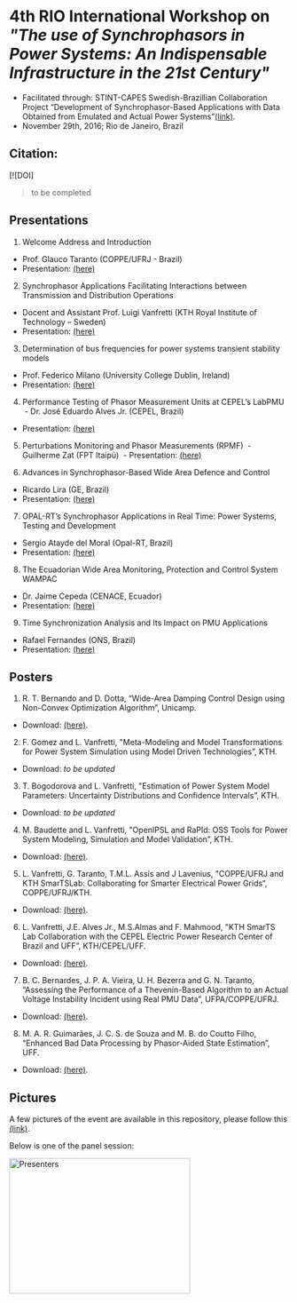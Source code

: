 # 4th RIO International Workshop on *"The use of Synchrophasors in Power Systems: An Indispensable Infrastructure in the 21st Century"*

- Facilitated through: STINT-CAPES Swedish-Brazillian Collaboration Project “Development of Synchrophasor-Based Applications with Data Obtained from Emulated and Actual Power Systems”[(link)](http://www.stint.se/en/241/var/newsID/357).
- November 29th, 2016; Rio de Janeiro, Brazil

## Citation:
[![DOI]

> to be completed

## Presentations
 
1. Welcome Address and Introduction
  - Prof. Glauco Taranto (COPPE/UFRJ - Brazil)
  - Presentation: [(here)](https://github.com/SmarTS-Lab-Parapluie/2016_STINT-CAPES-SynchrophasorWorkshop/blob/master/01_Presentations/01_G_Taranto_IV_Workshop_PMU_in_Rio.pdf)

2. Synchrophasor Applications Facilitating Interactions between Transmission and Distribution Operations
  - Docent and Assistant Prof. Luigi Vanfretti (KTH Royal Institute of Technology – Sweden)
  - Presentation: [(here)](https://github.com/SmarTS-Lab-Parapluie/2016_STINT-CAPES-SynchrophasorWorkshop/blob/master/01_Presentations/02_L_Vanfretti_IV_Workshop_PMU_in_Rio.pdf)
  
3. Determination of bus frequencies for power systems transient stability models
  - Prof. Federico Milano (University College Dublin, Ireland)
  - Presentation: [(here)](https://github.com/SmarTS-Lab-Parapluie/2016_STINT-CAPES-SynchrophasorWorkshop/blob/master/01_Presentations/03_F_MIlano_IV_Workshop_PMU_in_Rio.pdf)
  
4. Performance Testing of Phasor Measurement Units at CEPEL’s LabPMU
  - Dr. José Eduardo Alves Jr. (CEPEL, Brazil)
  - Presentation: [(here)](https://github.com/SmarTS-Lab-Parapluie/2016_STINT-CAPES-SynchrophasorWorkshop/blob/master/01_Presentations/04_J_Alves_IV_Workshop_PMU_in_Rio.pdf)

5. Perturbations Monitoring and Phasor Measurements (RPMF)
  - Guilherme Zat (FPT Itaipú)
  - Presentation: [(here)](https://github.com/SmarTS-Lab-Parapluie/2016_STINT-CAPES-SynchrophasorWorkshop/blob/master/01_Presentations/05_G_Zat_IV_Workshop_PMU_in_Rio.pdf)

6. Advances in Synchrophasor-Based Wide Area Defence and Control
  - Ricardo Lira (GE, Brazil)
  - Presentation: [(here)](https://github.com/SmarTS-Lab-Parapluie/2016_STINT-CAPES-SynchrophasorWorkshop/blob/master/01_Presentations/06_R_Lira_IV_Workshop_PMU_in_Rio.pdf)

7. OPAL-RT’s Synchrophasor Applications in Real Time: Power Systems, Testing and Development
  - Sergio Atayde del Moral (Opal-RT, Brazil)
  - Presentation: [(here)](https://github.com/SmarTS-Lab-Parapluie/2016_STINT-CAPES-SynchrophasorWorkshop/blob/master/01_Presentations/07_S_delMoral_IV_Workshop_PMU_in_Rio.pdf)

8. The Ecuadorian Wide Area Monitoring, Protection and Control System WAMPAC
  - Dr. Jaime Cepeda (CENACE, Ecuador)
  - Presentation: [(here)](https://github.com/SmarTS-Lab-Parapluie/2016_STINT-CAPES-SynchrophasorWorkshop/blob/master/01_Presentations/08_J_Cepeda_IV_Workshop_PMU_in_Rio.pdf)

9. Time Synchronization Analysis and Its Impact on PMU Applications
  - Rafael Fernandes (ONS, Brazil)
  - Presentation: [(here)](https://github.com/SmarTS-Lab-Parapluie/2016_STINT-CAPES-SynchrophasorWorkshop/blob/master/01_Presentations/09_R_Fernandes_IV_Workshop_PMU_in_Rio.pdf)

## Posters
   
1. R. T. Bernando and D. Dotta, “Wide-Area Damping Control Design using Non-Convex Optimization Algorithm”, Unicamp.
  - Download: [(here)](https://github.com/SmarTS-Lab-Parapluie/2016_STINT-CAPES-SynchrophasorWorkshop/blob/master/02_Posters/01_Poster_R_Bernardo_IV_PMU_in_Rio.pdf).

2. F. Gomez and L. Vanfretti, "Meta-Modeling and Model Transformations for Power System Simulation using Model Driven Technologies”, KTH.
  - Download: *to be updated*

3. T. Bogodorova and L. Vanfretti, "Estimation of Power System Model Parameters: Uncertainty Distributions and Confidence Intervals”, KTH.
  - Download: *to be updated*
  
4. M. Baudette and L. Vanfretti, "OpenIPSL and RaPId: OSS Tools for Power System Modeling, Simulation and Model Validation”, KTH.
  - Download: [(here)](https://github.com/SmarTS-Lab-Parapluie/2016_STINT-CAPES-SynchrophasorWorkshop/blob/master/02_Posters/04_2016%20RaPId%20OpenIPSL%20poster.pdf).

5. L. Vanfretti, G. Taranto, T.M.L. Assis and J Lavenius, "COPPE/UFRJ and KTH SmarTSLab: Collaborating for Smarter Electrical Power Grids“, COPPE/UFRJ/KTH.
  - Download: [(here)](https://github.com/SmarTS-Lab-Parapluie/2016_STINT-CAPES-SynchrophasorWorkshop/blob/master/02_Posters/05_STINT_KTH-COPPE.pdf).

6. L. Vanfretti, J.E. Alves Jr., M.S.Almas and F. Mahmood, "KTH SmarTS Lab Collaboration with the CEPEL Electric Power Research Center of Brazil and UFF”, KTH/CEPEL/UFF.
  - Download: [(here)](https://github.com/SmarTS-Lab-Parapluie/2016_STINT-CAPES-SynchrophasorWorkshop/blob/master/02_Posters/06_joseeduardo_kth.pdf).

7. B. C. Bernardes, J. P. A. Vieira, U. H. Bezerra and G. N. Taranto, “Assessing the Performance of a Thevenin-Based Algorithm to an Actual Voltage Instability Incident using Real PMU Data”, UFPA/COPPE/UFRJ.
  - Download: [(here)](https://github.com/SmarTS-Lab-Parapluie/2016_STINT-CAPES-SynchrophasorWorkshop/blob/master/02_Posters/07_Poster_B_Bernardes_IV_PMU_in_Rio.pdf).

8. M. A. R. Guimarães, J. C. S. de Souza and M. B. do Coutto Filho, “Enhanced Bad Data Processing by Phasor-Aided State Estimation”, UFF.
  - Download: [(here)](https://github.com/SmarTS-Lab-Parapluie/2016_STINT-CAPES-SynchrophasorWorkshop/blob/master/02_Posters/08_Poster_M_Guimaraens_IV_PMU_in_Rio.pdf).

## Pictures
A few pictures of the event are available in this repository, please follow this [(link)](https://github.com/SmarTS-Lab-Parapluie/2016_STINT-CAPES-SynchrophasorWorkshop/tree/master/03_Pictures).

Below is one of the panel session:

<img src="https://github.com/SmarTS-Lab-Parapluie/2016_STINT-CAPES-SynchrophasorWorkshop/blob/master/03_Pictures/Photo%202016-11-29%2C%2017%2030%2027%20(1).jpg" alt="Presenters" width="326" height="244">
